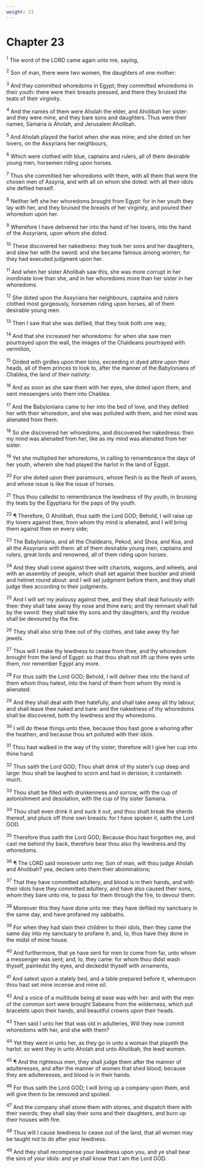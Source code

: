 ```yaml
---
weight: 23
---
```


# Chapter 23

<sup>1</sup> The word of the LORD came again unto me, saying, 

<sup>2</sup> Son of man, there were two women, the daughters of one mother: 

<sup>3</sup> And they committed whoredoms in Egypt; they committed whoredoms in their youth: there were their breasts pressed, and there they bruised the teats of their virginity. 

<sup>4</sup> And the names of them were Aholah the elder, and Aholibah her sister: and they were mine, and they bare sons and daughters. Thus were their names; Samaria is Aholah, and Jerusalem Aholibah. 

<sup>5</sup> And Aholah played the harlot when she was mine; and she doted on her lovers, on the Assyrians her neighbours, 

<sup>6</sup> Which were clothed with blue, captains and rulers, all of them desirable young men, horsemen riding upon horses. 

<sup>7</sup> Thus she committed her whoredoms with them, with all them that were the chosen men of Assyria, and with all on whom she doted: with all their idols she defiled herself. 

<sup>8</sup> Neither left she her whoredoms brought from Egypt: for in her youth they lay with her, and they bruised the breasts of her virginity, and poured their whoredom upon her. 

<sup>9</sup> Wherefore I have delivered her into the hand of her lovers, into the hand of the Assyrians, upon whom she doted. 

<sup>10</sup> These discovered her nakedness: they took her sons and her daughters, and slew her with the sword: and she became famous among women; for they had executed judgment upon her. 

<sup>11</sup> And when her sister Aholibah saw this, she was more corrupt in her inordinate love than she, and in her whoredoms more than her sister in her whoredoms. 

<sup>12</sup> She doted upon the Assyrians her neighbours, captains and rulers clothed most gorgeously, horsemen riding upon horses, all of them desirable young men. 

<sup>13</sup> Then I saw that she was defiled, that they took both one way, 

<sup>14</sup> And that she increased her whoredoms: for when she saw men pourtrayed upon the wall, the images of the Chaldeans pourtrayed with vermilion, 

<sup>15</sup> Girded with girdles upon their loins, exceeding in dyed attire upon their heads, all of them princes to look to, after the manner of the Babylonians of Chaldea, the land of their nativity: 

<sup>16</sup> And as soon as she saw them with her eyes, she doted upon them, and sent messengers unto them into Chaldea. 

<sup>17</sup> And the Babylonians came to her into the bed of love, and they defiled her with their whoredom, and she was polluted with them, and her mind was alienated from them. 

<sup>18</sup> So she discovered her whoredoms, and discovered her nakedness: then my mind was alienated from her, like as my mind was alienated from her sister. 

<sup>19</sup> Yet she multiplied her whoredoms, in calling to remembrance the days of her youth, wherein she had played the harlot in the land of Egypt. 

<sup>20</sup> For she doted upon their paramours, whose flesh is as the flesh of asses, and whose issue is like the issue of horses. 

<sup>21</sup> Thus thou calledst to remembrance the lewdness of thy youth, in bruising thy teats by the Egyptians for the paps of thy youth. 

<sup>22</sup> ¶ Therefore, O Aholibah, thus saith the Lord GOD; Behold, I will raise up thy lovers against thee, from whom thy mind is alienated, and I will bring them against thee on every side; 

<sup>23</sup> The Babylonians, and all the Chaldeans, Pekod, and Shoa, and Koa, and all the Assyrians with them: all of them desirable young men, captains and rulers, great lords and renowned, all of them riding upon horses. 

<sup>24</sup> And they shall come against thee with chariots, wagons, and wheels, and with an assembly of people, which shall set against thee buckler and shield and helmet round about: and I will set judgment before them, and they shall judge thee according to their judgments. 

<sup>25</sup> And I will set my jealousy against thee, and they shall deal furiously with thee: they shall take away thy nose and thine ears; and thy remnant shall fall by the sword: they shall take thy sons and thy daughters; and thy residue shall be devoured by the fire. 

<sup>26</sup> They shall also strip thee out of thy clothes, and take away thy fair jewels. 

<sup>27</sup> Thus will I make thy lewdness to cease from thee, and thy whoredom brought from the land of Egypt: so that thou shalt not lift up thine eyes unto them, nor remember Egypt any more. 

<sup>28</sup> For thus saith the Lord GOD; Behold, I will deliver thee into the hand of them whom thou hatest, into the hand of them from whom thy mind is alienated: 

<sup>29</sup> And they shall deal with thee hatefully, and shall take away all thy labour, and shall leave thee naked and bare: and the nakedness of thy whoredoms shall be discovered, both thy lewdness and thy whoredoms. 

<sup>30</sup> I will do these things unto thee, because thou hast gone a whoring after the heathen, and because thou art polluted with their idols. 

<sup>31</sup> Thou hast walked in the way of thy sister; therefore will I give her cup into thine hand. 

<sup>32</sup> Thus saith the Lord GOD; Thou shalt drink of thy sister’s cup deep and large: thou shalt be laughed to scorn and had in derision; it containeth much. 

<sup>33</sup> Thou shalt be filled with drunkenness and sorrow, with the cup of astonishment and desolation, with the cup of thy sister Samaria. 

<sup>34</sup> Thou shalt even drink it and suck it out, and thou shalt break the sherds thereof, and pluck off thine own breasts: for I have spoken it, saith the Lord GOD. 

<sup>35</sup> Therefore thus saith the Lord GOD; Because thou hast forgotten me, and cast me behind thy back, therefore bear thou also thy lewdness and thy whoredoms. 

<sup>36</sup> ¶ The LORD said moreover unto me; Son of man, wilt thou judge Aholah and Aholibah? yea, declare unto them their abominations; 

<sup>37</sup> That they have committed adultery, and blood is in their hands, and with their idols have they committed adultery, and have also caused their sons, whom they bare unto me, to pass for them through the fire, to devour them. 

<sup>38</sup> Moreover this they have done unto me: they have defiled my sanctuary in the same day, and have profaned my sabbaths. 

<sup>39</sup> For when they had slain their children to their idols, then they came the same day into my sanctuary to profane it; and, lo, thus have they done in the midst of mine house. 

<sup>40</sup> And furthermore, that ye have sent for men to come from far, unto whom a messenger was sent; and, lo, they came: for whom thou didst wash thyself, paintedst thy eyes, and deckedst thyself with ornaments, 

<sup>41</sup> And satest upon a stately bed, and a table prepared before it, whereupon thou hast set mine incense and mine oil. 

<sup>42</sup> And a voice of a multitude being at ease was with her: and with the men of the common sort were brought Sabeans from the wilderness, which put bracelets upon their hands, and beautiful crowns upon their heads. 

<sup>43</sup> Then said I unto her that was old in adulteries, Will they now commit whoredoms with her, and she with them? 

<sup>44</sup> Yet they went in unto her, as they go in unto a woman that playeth the harlot: so went they in unto Aholah and unto Aholibah, the lewd women. 

<sup>45</sup> ¶ And the righteous men, they shall judge them after the manner of adulteresses, and after the manner of women that shed blood; because they are adulteresses, and blood is in their hands. 

<sup>46</sup> For thus saith the Lord GOD; I will bring up a company upon them, and will give them to be removed and spoiled. 

<sup>47</sup> And the company shall stone them with stones, and dispatch them with their swords; they shall slay their sons and their daughters, and burn up their houses with fire. 

<sup>48</sup> Thus will I cause lewdness to cease out of the land, that all women may be taught not to do after your lewdness. 

<sup>49</sup> And they shall recompense your lewdness upon you, and ye shall bear the sins of your idols: and ye shall know that I am the Lord GOD. 


